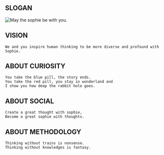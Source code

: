 ## SLOGAN

![May the sophie be with you.](/img/slogan_social.png)

## VISION

```
We and you inspire human thinking to be more diverse and profound with Sophie.
```

## ABOUT CURIOSITY

```
You take the blue pill, the story ends.
You take the red pill, you stay in wonderland and
I show you how deep the rabbit hole goes.
```

## ABOUT SOCIAL

```
Create a great thought with sophie,
Become a great sophie with thoughts.
```

## ABOUT METHODOLOGY

```
Thinking without trains is nonsense.
Thinking without knowledges is fantasy.
```
